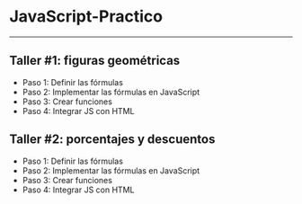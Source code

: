 # JavaScript-Practico

***

## Taller #1: figuras geométricas

- Paso 1: Definir las fórmulas
- Paso 2: Implementar las fórmulas en JavaScript
- Paso 3: Crear funciones
- Paso 4: Integrar JS con HTML

## Taller #2: porcentajes y descuentos

- Paso 1: Definir las fórmulas
- Paso 2: Implementar las fórmulas en JavaScript
- Paso 3: Crear funciones
- Paso 4: Integrar JS con HTML

